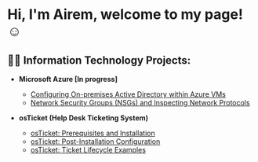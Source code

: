 <h1>Hi, I'm Airem, welcome to my page!</a>☺</h1>

<h2>👨‍💻 Information Technology Projects:</h2>

- <b>Microsoft Azure [In progress]</b>
  - [Configuring On-premises Active Directory within Azure VMs](https://github.com/vinohef/configure-ad)
  - [Network Security Groups (NSGs) and Inspecting Network Protocols](https://github.com/vinohef/azure-network-protocols)

- <b>osTicket (Help Desk Ticketing System)</b>
  - [osTicket: Prerequisites and Installation](https://github.com/vinohef/osticket-prereqs)
  - [osTicket: Post-Installation Configuration](https://github.com/vinohef/post-install-config)
  - [osTicket: Ticket Lifecycle Examples](https://github.com/vinohef/ticket-lifecycle)

